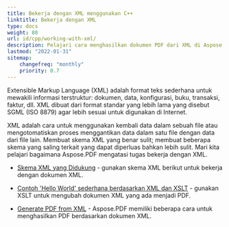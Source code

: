 ```yaml
---
title: Bekerja dengan XML menggunakan C++
linktitle: Bekerja dengan XML
type: docs
weight: 80
url: id/cpp/working-with-xml/
description: Pelajari cara menghasilkan dokumen PDF dari XML di Aspose.PDF untuk C++
lastmod: "2022-01-31"
sitemap:
    changefreq: "monthly"
    priority: 0.7
---
```


Extensible Markup Language (XML) adalah format teks sederhana untuk mewakili informasi terstruktur: dokumen, data, konfigurasi, buku, transaksi, faktur, dll. XML dibuat dari format standar yang lebih lama yang disebut SGML (ISO 8879) agar lebih sesuai untuk digunakan di Internet.

XML adalah cara untuk menggunakan kembali data dalam sebuah file atau mengotomatiskan proses menggantikan data dalam satu file dengan data dari file lain. Membuat skema XML yang benar sulit; membuat beberapa skema yang saling terkait yang dapat diperluas bahkan lebih sulit. Mari kita pelajari bagaimana Aspose.PDF mengatasi tugas bekerja dengan XML.

- [Skema XML yang Didukung](/pdf/cpp/supported-xml-schema/) - gunakan skema XML berikut untuk bekerja dengan dokumen XML.

- [Contoh 'Hello World' sederhana berdasarkan XML dan XSLT](/pdf/cpp/create-a-hello-world-pdf-document-through-xml-and-xslt/) - gunakan XSLT untuk mengubah dokumen XML yang ada menjadi PDF.
- [Generate PDF from XML](/pdf/cpp/generate-pdf-from-xml/) - Aspose.PDF memiliki beberapa cara untuk menghasilkan PDF berdasarkan dokumen XML.